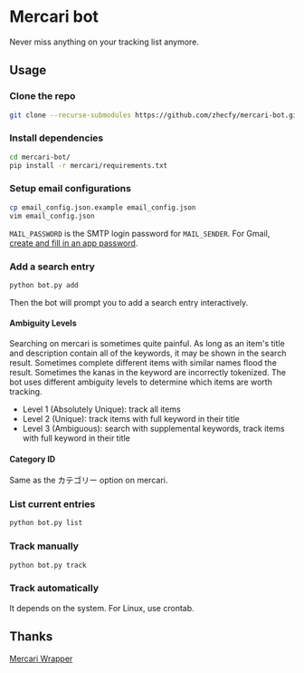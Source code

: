# Mercari bot

Never miss anything on your tracking list anymore.

## Usage

### Clone the repo
```bash
git clone --recurse-submodules https://github.com/zhecfy/mercari-bot.git
```

### Install dependencies
```bash
cd mercari-bot/
pip install -r mercari/requirements.txt
```

### Setup email configurations
```bash
cp email_config.json.example email_config.json
vim email_config.json
```
`MAIL_PASSWORD` is the SMTP login password for `MAIL_SENDER`.
For Gmail, [create and fill in an app password](https://support.google.com/mail/answer/185833).

### Add a search entry
```bash
python bot.py add
```

Then the bot will prompt you to add a search entry interactively.

#### Ambiguity Levels

Searching on mercari is sometimes quite painful. As long as an item's title and description contain all of the keywords, it may be shown in the search result. Sometimes complete different items with similar names flood the result. Sometimes the kanas in the keyword are incorrectly tokenized. The bot uses different ambiguity levels to determine which items are worth tracking.

- Level 1 (Absolutely Unique): track all items
- Level 2 (Unique): track items with full keyword in their title
- Level 3 (Ambiguous): search with supplemental keywords, track items with full keyword in their title

#### Category ID

Same as the カテゴリー option on mercari.

### List current entries
```bash
python bot.py list
```

### Track manually
```bash
python bot.py track
```

### Track automatically

It depends on the system. For Linux, use crontab.

## Thanks

[Mercari Wrapper](https://github.com/marvinody/mercari)
